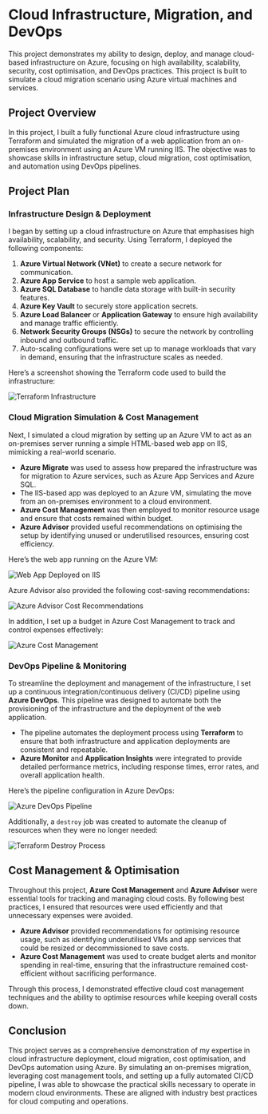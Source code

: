 # Cloud Infrastructure, Migration, and DevOps

This project demonstrates my ability to design, deploy, and manage cloud-based infrastructure on Azure, focusing on high availability, scalability, security, cost optimisation, and DevOps practices. This project is built to simulate a cloud migration scenario using Azure virtual machines and services.

## Project Overview

In this project, I built a fully functional Azure cloud infrastructure using Terraform and simulated the migration of a web application from an on-premises environment using an Azure VM running IIS. The objective was to showcase skills in infrastructure setup, cloud migration, cost optimisation, and automation using DevOps pipelines.

## Project Plan

### Infrastructure Design & Deployment

I began by setting up a cloud infrastructure on Azure that emphasises high availability, scalability, and security. Using Terraform, I deployed the following components:

1. **Azure Virtual Network (VNet)** to create a secure network for communication.
2. **Azure App Service** to host a sample web application.
3. **Azure SQL Database** to handle data storage with built-in security features.
4. **Azure Key Vault** to securely store application secrets.
5. **Azure Load Balancer** or **Application Gateway** to ensure high availability and manage traffic efficiently.
6. **Network Security Groups (NSGs)** to secure the network by controlling inbound and outbound traffic.
7. Auto-scaling configurations were set up to manage workloads that vary in demand, ensuring that the infrastructure scales as needed.

Here’s a screenshot showing the Terraform code used to build the infrastructure:

![Terraform Infrastructure](./images/Terraform.png)

### Cloud Migration Simulation & Cost Management

Next, I simulated a cloud migration by setting up an Azure VM to act as an on-premises server running a simple HTML-based web app on IIS, mimicking a real-world scenario.

- **Azure Migrate** was used to assess how prepared the infrastructure was for migration to Azure services, such as Azure App Services and Azure SQL.
- The IIS-based app was deployed to an Azure VM, simulating the move from an on-premises environment to a cloud environment.
- **Azure Cost Management** was then employed to monitor resource usage and ensure that costs remained within budget.
- **Azure Advisor** provided useful recommendations on optimising the setup by identifying unused or underutilised resources, ensuring cost efficiency.

Here’s the web app running on the Azure VM:

![Web App Deployed on IIS](./images/real_vm.png)

Azure Advisor also provided the following cost-saving recommendations:

![Azure Advisor Cost Recommendations](./images/azure_advisor.png)

In addition, I set up a budget in Azure Cost Management to track and control expenses effectively:

![Azure Cost Management](./images/Budget.png)

### DevOps Pipeline & Monitoring

To streamline the deployment and management of the infrastructure, I set up a continuous integration/continuous delivery (CI/CD) pipeline using **Azure DevOps**. This pipeline was designed to automate both the provisioning of the infrastructure and the deployment of the web application.

- The pipeline automates the deployment process using **Terraform** to ensure that both infrastructure and application deployments are consistent and repeatable.
- **Azure Monitor** and **Application Insights** were integrated to provide detailed performance metrics, including response times, error rates, and overall application health.

Here’s the pipeline configuration in Azure DevOps:

![Azure DevOps Pipeline](./images/My_Pipeline.png)

Additionally, a `destroy` job was created to automate the cleanup of resources when they were no longer needed:

![Terraform Destroy Process](./images/Destroy.png)

## Cost Management & Optimisation

Throughout this project, **Azure Cost Management** and **Azure Advisor** were essential tools for tracking and managing cloud costs. By following best practices, I ensured that resources were used efficiently and that unnecessary expenses were avoided.

- **Azure Advisor** provided recommendations for optimising resource usage, such as identifying underutilised VMs and app services that could be resized or decommissioned to save costs.
- **Azure Cost Management** was used to create budget alerts and monitor spending in real-time, ensuring that the infrastructure remained cost-efficient without sacrificing performance.

Through this process, I demonstrated effective cloud cost management techniques and the ability to optimise resources while keeping overall costs down.

## Conclusion

This project serves as a comprehensive demonstration of my expertise in cloud infrastructure deployment, cloud migration, cost optimisation, and DevOps automation using Azure. By simulating an on-premises migration, leveraging cost management tools, and setting up a fully automated CI/CD pipeline, I was able to showcase the practical skills necessary to operate in modern cloud environments. These are aligned with industry best practices for cloud computing and operations.
